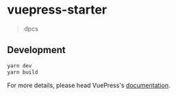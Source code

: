 # vuepress-starter

> dpcs

## Development

```bash
yarn dev
yarn build
```

For more details, please head VuePress's [documentation](https://v1.vuepress.vuejs.org/).

